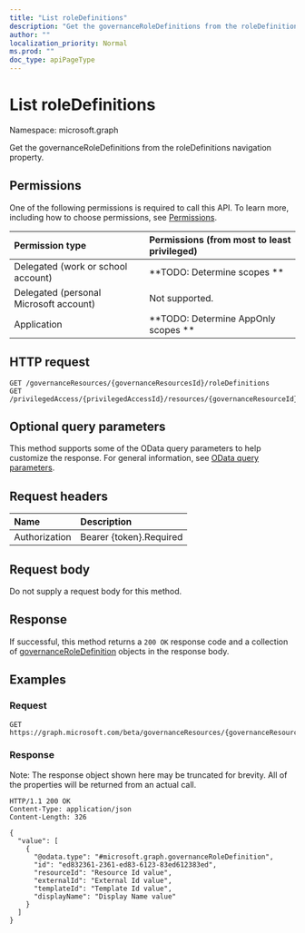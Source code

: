 ```yaml
---
title: "List roleDefinitions"
description: "Get the governanceRoleDefinitions from the roleDefinitions navigation property."
author: ""
localization_priority: Normal
ms.prod: ""
doc_type: apiPageType
---
```


# List roleDefinitions

Namespace: microsoft.graph

Get the governanceRoleDefinitions from the roleDefinitions navigation property.

## Permissions
One of the following permissions is required to call this API. To learn more, including how to choose permissions, see [Permissions](/concepts/permissions-reference.md).

|Permission type|Permissions (from most to least privileged)|
|:---|:---|
|Delegated (work or school account)|**TODO: Determine scopes **|
|Delegated (personal Microsoft account)|Not supported.|
|Application|**TODO: Determine AppOnly scopes **|

## HTTP request
<!-- {
  "blockType": "ignored"
}
-->
``` http
GET /governanceResources/{governanceResourcesId}/roleDefinitions
GET /privilegedAccess/{privilegedAccessId}/resources/{governanceResourceId}/roleDefinitions
```

## Optional query parameters
This method supports some of the OData query parameters to help customize the response. For general information, see [OData query parameters](/graph/query-parameters).

## Request headers
|Name|Description|
|:---|:---|
|Authorization|Bearer {token}.Required|

## Request body
Do not supply a request body for this method.

## Response
If successful, this method returns a `200 OK` response code and a collection of [governanceRoleDefinition](../resources/governanceroledefinition.md) objects in the response body.

## Examples

### Request
<!-- {
  "blockType": "request",
  "name": "get_governanceroledefinition"
}
-->
``` http
GET https://graph.microsoft.com/beta/governanceResources/{governanceResourcesId}/roleDefinitions
```

### Response
Note: The response object shown here may be truncated for brevity. All of the properties will be returned from an actual call.
<!-- {
  "blockType": "response",
  "truncated": true,
  "@odata.type": "collection(microsoft.graph.governanceroledefinition)"
}
-->
``` http
HTTP/1.1 200 OK
Content-Type: application/json
Content-Length: 326

{
  "value": [
    {
      "@odata.type": "#microsoft.graph.governanceRoleDefinition",
      "id": "ed832361-2361-ed83-6123-83ed612383ed",
      "resourceId": "Resource Id value",
      "externalId": "External Id value",
      "templateId": "Template Id value",
      "displayName": "Display Name value"
    }
  ]
}
```

